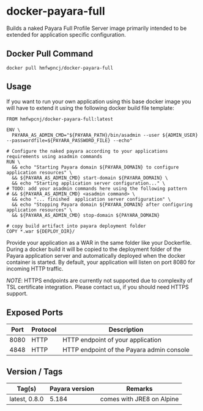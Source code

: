 # docker-payara-full

Builds a naked Payara Full Profile Server image primarily intended to be extended for 
application specific configuration.

## Docker Pull Command
`docker pull hmfwpncj/docker-payara-full`

## Usage 

If you want to run your own application using this base docker image you will have to extend it 
using the following docker build file template:

``` 
FROM hmfwpcnj/docker-payara-full:latest

ENV \
  PAYARA_AS_ADMIN_CMD="${PAYARA_PATH}/bin/asadmin --user ${ADMIN_USER} --passwordfile=${PAYARA_PASSWORD_FILE} --echo"

# Configure the naked payara according to your applications requirements using asadmin commands
RUN \
  && echo "Starting Payara domain ${PAYARA_DOMAIN} to configure application resources" \
  && ${PAYARA_AS_ADMIN_CMD} start-domain ${PAYARA_DOMAIN} \
  && echo "Starting application server configuration..." \
# TODO: add your asadmin commands here using the following pattern
# && ${PAYARA_AS_ADMIN_CMD} <asadmin command> \
  && echo "... finished  application server configuration" \
  && echo "Stopping Payara domain ${PAYARA_DOMAIN} after configuring application resources" \
  && ${PAYARA_AS_ADMIN_CMD} stop-domain ${PAYARA_DOMAIN}

# copy build artifact into payara deployment folder
COPY *.war ${DEPLOY_DIR}/
```

Provide your application as a WAR in the same folder like your Dockerfile. During a docker build it will be copied 
to the deployment folder of the Payara application server and automatically deployed when the docker container is started.
By default, your application will listen on port 8080 for incoming HTTP traffic.

*NOTE*: HTTPS endpoints are currently not supported due to complexity of TSL certificate integration. Please contact us, if you should need HTTPS support. 

## Exposed Ports

| Port | Protocol | Description |
| --- | --- | --- |
| 8080 | HTTP | HTTP endpoint of your application | 
| 4848 | HTTP | HTTP endpoint of the Payara admin console |
 
## Version / Tags

| Tag(s) | Payara version | Remarks |
| --- | --- | --- |
| latest, 0.8.0 | 5.184 | comes with JRE8 on Alpine |
